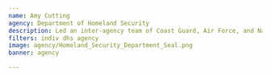 ```yaml
---
name: Amy Cutting
agency: Department of Homeland Security
description: Led an inter-agency team of Coast Guard, Air Force, and Navy partners to develop the Counter Unmanned Aircraft System to detect, identify, and defeat illicit unmanned aircrafts from a moving maritime platform.
filters: indiv dhs agency
image: agency/Homeland_Security_Department_Seal.png
banner: agency

---
```

